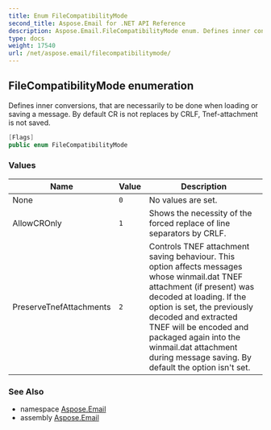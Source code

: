 ```yaml
---
title: Enum FileCompatibilityMode
second_title: Aspose.Email for .NET API Reference
description: Aspose.Email.FileCompatibilityMode enum. Defines inner conversions that are necessarily to be done when loading or saving a message. By default CR is not replaces by CRLF Tnefattachment is not saved
type: docs
weight: 17540
url: /net/aspose.email/filecompatibilitymode/
---
```

## FileCompatibilityMode enumeration

Defines inner conversions, that are necessarily to be done when loading or saving a message. By default CR is not replaces by CRLF, Tnef-attachment is not saved.

```csharp
[Flags]
public enum FileCompatibilityMode
```

### Values

| Name | Value | Description |
| --- | --- | --- |
| None | `0` | No values are set. |
| AllowCROnly | `1` | Shows the necessity of the forced replace of line separators by CRLF. |
| PreserveTnefAttachments | `2` | Controls TNEF attachment saving behaviour. This option affects messages whose winmail.dat TNEF attachment (if present) was decoded at loading. If the option is set, the previously decoded and extracted TNEF will be encoded and packaged again into the winmail.dat attachment during message saving. By default the option isn't set. |

### See Also

* namespace [Aspose.Email](../../aspose.email/)
* assembly [Aspose.Email](../../)


